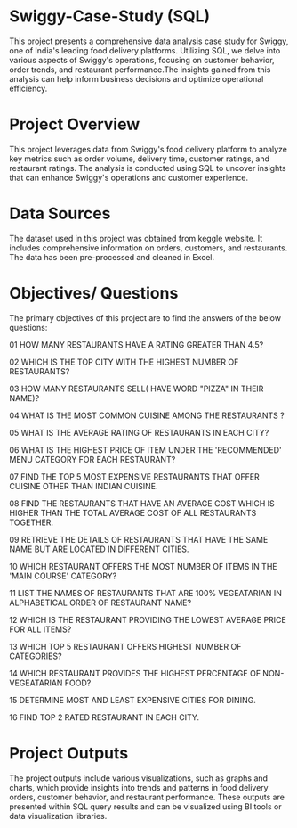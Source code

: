 # Swiggy-Case-Study (SQL)
This project presents a comprehensive data analysis case study for Swiggy, one of India's leading food delivery platforms. Utilizing SQL, we delve into various aspects of Swiggy's operations, focusing on customer behavior, order trends, and restaurant performance.The insights gained from this analysis can help inform business decisions and optimize operational efficiency.

# Project Overview
This project leverages data from Swiggy's food delivery platform to analyze key metrics such as order volume, delivery time, customer ratings, and restaurant ratings. The analysis is conducted using SQL to uncover insights that can enhance Swiggy's operations and customer experience.

# Data Sources
The dataset used in this project was obtained from keggle website. It includes comprehensive information on orders, customers, and restaurants. The data has been pre-processed and cleaned in Excel.

# Objectives/ Questions
The primary objectives of this project are to find the answers of the below questions:

01 HOW MANY RESTAURANTS HAVE A RATING GREATER THAN 4.5?

02 WHICH IS THE TOP CITY WITH THE HIGHEST NUMBER OF RESTAURANTS?

03 HOW MANY RESTAURANTS SELL( HAVE WORD "PIZZA" IN THEIR NAME)?

04 WHAT IS THE MOST COMMON CUISINE AMONG THE RESTAURANTS ?

05 WHAT IS THE AVERAGE RATING OF RESTAURANTS IN EACH CITY?

06 WHAT IS THE HIGHEST PRICE OF ITEM UNDER THE 'RECOMMENDED' MENU CATEGORY FOR EACH RESTAURANT?

07 FIND THE TOP 5 MOST EXPENSIVE RESTAURANTS THAT OFFER CUISINE OTHER THAN INDIAN CUISINE.

08 FIND THE RESTAURANTS THAT HAVE AN AVERAGE COST WHICH IS HIGHER THAN THE TOTAL AVERAGE COST OF ALL RESTAURANTS TOGETHER.

09 RETRIEVE THE DETAILS OF RESTAURANTS THAT HAVE THE SAME NAME BUT ARE LOCATED IN DIFFERENT CITIES.

10 WHICH RESTAURANT OFFERS THE MOST NUMBER OF ITEMS IN THE 'MAIN COURSE' CATEGORY?

11 LIST THE NAMES OF RESTAURANTS THAT ARE 100% VEGEATARIAN IN ALPHABETICAL ORDER OF RESTAURANT NAME?

12 WHICH IS THE RESTAURANT PROVIDING THE LOWEST AVERAGE PRICE FOR ALL ITEMS?

13 WHICH TOP 5 RESTAURANT OFFERS HIGHEST NUMBER OF CATEGORIES?

14 WHICH RESTAURANT PROVIDES THE HIGHEST PERCENTAGE OF NON-VEGEATARIAN FOOD?

15 DETERMINE MOST AND LEAST EXPENSIVE CITIES FOR DINING.

16 FIND TOP 2 RATED RESTAURANT IN EACH CITY.

# Project Outputs
The project outputs include various visualizations, such as graphs and charts, which provide insights into trends and patterns in food delivery orders, customer behavior, and restaurant performance. These outputs are presented within SQL query results and can be visualized using BI tools or data visualization libraries.
